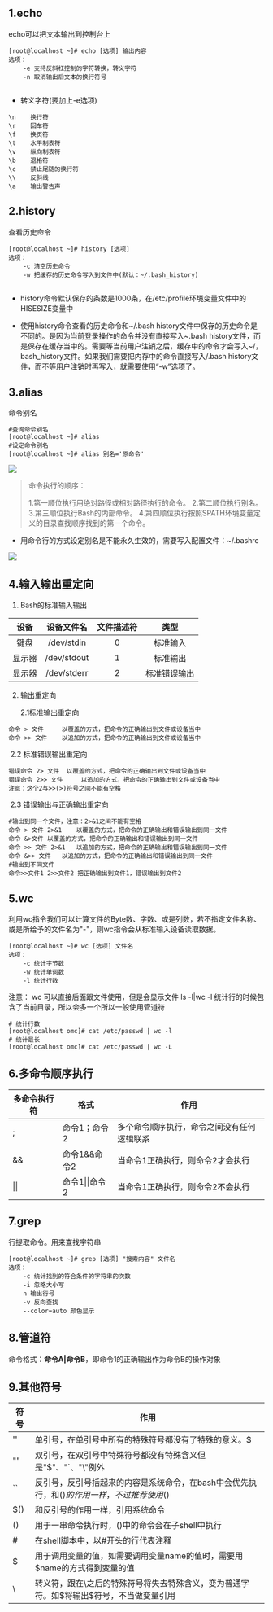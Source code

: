 ## 1.echo

echo可以把文本输出到控制台上

```
[root@localhost ~]# echo [选项] 输出内容
选项：
	-e 支持反斜杠控制的字符转换，转义字符
	-n 取消输出后文本的换行符号
	
```

- 转义字符(要加上-e选项)

```
\n    换行符
\r    回车符
\f    换页符
\t    水平制表符
\v    纵向制表符
\b    退格符
\c    禁止尾随的换行符
\\    反斜线
\a	  输出警告声
```

## 2.history

查看历史命令

```
[root@localhost ~]# history [选项] 
选项：
	-c 清空历史命令
	-w 把缓存的历史命令写入到文件中(默认：~/.bash_history)
	
```

- history命令默认保存的条数是1000条，在/etc/profile环境变量文件中的HISESIZE变量中

- 使用history命令查看的历史命令和~/.bash history文件中保存的历史命令是不同的。是因为当前登录操作的命令并没有直接写入~.bash history文件，而是保存在缓存当中的。需要等当前用户注销之后，缓存中的命令才会写入~/，bash_history文件。如果我们需要把内存中的命令直接写入/.bash history文件，而不等用户注销时再写入，就需要使用“-w”选项了。

## 3.alias

命令别名

```
#查询命令别名
[root@localhost ~]# alias
#设定命令别名
[root@localhost ~]# alias 别名='原命令'
```

![](F:\笔记\ContOS\Bash基本功能\1.png)

> 命令执行的顺序：
>
> 1.第一顺位执行用绝对路径或相对路径执行的命令。
> 		2.第二顺位执行别名。
> 		3.第三顺位执行Bash的内部命令。
> 		4.第四顺位执行按照SPATH环境变量定义的目录查找顺序找到的第一个命令。

- 用命令行的方式设定别名是不能永久生效的，需要写入配置文件：~/.bashrc

![](F:\笔记\ContOS\Bash基本功能\2.png)

## 4.输入输出重定向

1. Bash的标准输入输出

|  设备  | 设备文件名  | 文件描述符 |     类型     |
| :----: | :---------: | :--------: | :----------: |
|  键盘  | /dev/stdin  |     0      |   标准输入   |
| 显示器 | /dev/stdout |     1      |   标准输出   |
| 显示器 | /dev/stderr |     2      | 标准错误输出 |

2. 输出重定向

   2.1标准输出重定向

```
命令 > 文件 	以覆盖的方式，把命令的正确输出到文件或设备当中
命令 >> 文件	以追加的方式，把命令的正确输出到文件或设备当中
```

​		2.2 标准错误输出重定向

```
错误命令 2> 文件 	以覆盖的方式，把命令的正确输出到文件或设备当中
错误命令 2>> 文件 	以追加的方式，把命令的正确输出到文件或设备当中
注意：这个2与>>(>)符号之间不能有空格
```

​	2.3 错误输出与正确输出重定向

```
#输出到同一个文件，注意：2>&1之间不能有空格
命令 > 文件 2>&1 	以覆盖的方式，把命令的正确输出和错误输出到同一文件
命令 &>文件 以覆盖的方式，把命令的正确输出和错误输出到同一文件
命令 >> 文件 2>&1 	以追加的方式，把命令的正确输出和错误输出到同一文件
命令 &>> 文件	以追加的方式，把命令的正确输出和错误输出到同一文件
#输出到不同文件
命令>>文件1 2>>文件2 把正确输出到文件1，错误输出到文件2
```

## 5.wc

利用wc指令我们可以计算文件的Byte数、字数、或是列数，若不指定文件名称、或是所给予的文件名为"-"，则wc指令会从标准输入设备读取数据。

```
[root@localhost ~]# wc [选项] 文件名
选项：
	-c 统计字节数
	-w 统计单词数
	-l 统计行数
```

注意： wc 可以直接后面跟文件使用，但是会显示文件 ls -l|wc -l 统计行的时候包含了当前目录，所以会多一个所以一般使用管道符

```
# 统计行数
[root@localhost omc]# cat /etc/passwd | wc -l
# 统计最长
[root@localhost omc]# cat /etc/passwd | wc -L
```

## 6.多命令顺序执行

| 多命令执行符 | 格式           | 作用                                       |
| ------------ | -------------- | ------------------------------------------ |
| ;            | 命令1；命令2   | 多个命令顺序执行，命令之间没有任何逻辑联系 |
| &&           | 命令1&&命令2   | 当命令1正确执行，则命令2才会执行           |
| \|\|         | 命令1\|\|命令2 | 当命令1正确执行，则命令2不会执行           |
## 7.grep

行提取命令。用来查找字符串

```
[root@localhost ~]# grep [选项] "搜索内容" 文件名
选项：
	-c 统计找到的符合条件的字符串的次数
	-i 忽略大小写
	n 输出行号
	-v 反向查找
	--color=auto 颜色显示
```

## 8.管道符

命令格式：**命令A|命令B**，即命令1的正确输出作为命令B的操作对象

## 9.其他符号

| 符号 | 作用                                                         |
| ---- | ------------------------------------------------------------ |
| ''   | 单引号，在单引号中所有的特殊符号都没有了特殊的意义。$        |
| ""   | 双引号，在双引号中特殊符号都没有特殊含义但是"$"、"`、"\\"例外 |
| ``   | 反引号，反引号括起来的内容是系统命令，在bash中会优先执行，和$()的作用一样，不过推荐使用$() |
| $()  | 和反引号的作用一样，引用系统命令                             |
| ()   | 用于一串命令执行时，()中的命令会在子shell中执行              |
| \#   | 在shell脚本中，以#开头的行代表注释                           |
| $    | 用于调用变量的值，如需要调用变量name的值时，需要用$name的方式得到变量的值 |
| \    | 转义符，跟在\之后的特殊符号将失去特殊含义，变为普通字符。如\$将输出$符号，不当做变量引用 |

